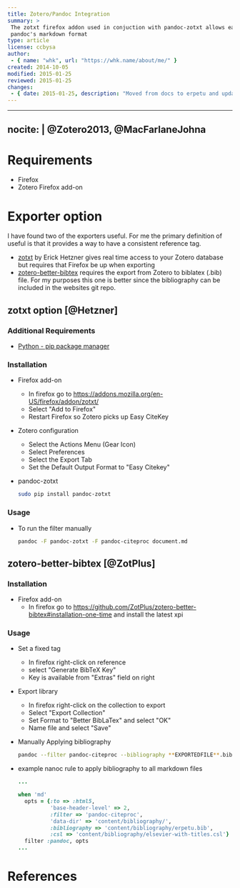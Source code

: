 ```yaml
---
title: Zotero/Pandoc Integration
summary: >
 The zotxt firefox addon used in conjuction with pandoc-zotxt allows easy integration of citations in 
 pandoc's markdown format
type: article
license: ccbysa
author:
 - { name: "whk", url: "https://whk.name/about/me/" }
created: 2014-10-05
modified: 2015-01-25
reviewed: 2015-01-25
changes:
 - { date: 2015-01-25, description: "Moved from docs to erpetu and updated metadata" }
---
```

---
nocite: |
 @Zotero2013, @MacFarlaneJohna
---

Requirements 
================================
* Firefox 
* Zotero Firefox add-on 

Exporter option
================================

I have found two of the exporters useful.  For me the primary definition of useful is that it provides a way to have a consistent reference tag.

* [zotxt](https://bitbucket.org/egh/zotxt) by Erick Hetzner gives real time access to your Zotero database but requires that Firefox be up when exporting
* [zotero-better-bibtex](https://github.com/ZotPlus/zotero-better-bibtex#zotero-better-biblatex-bbt-) requires the export from Zotero to biblatex (.bib) file.  For my purposes this one is better since the bibliography can be included in the websites git repo. 

zotxt option [@Hetzner]
----------------------------------

### Additional Requirements
* [Python - pip package manager](/cookbook/packagemanagers#python---pip)

### Installation
* Firefox add-on
    * In firefox go to <https://addons.mozilla.org/en-US/firefox/addon/zotxt/> 
    * Select "Add to Firefox"
    * Restart Firefox so Zotero picks up Easy CiteKey
* Zotero configuration
    * Select the Actions Menu (Gear Icon)
    * Select Preferences
    * Select the Export Tab
    * Set the Default Output Format to "Easy Citekey"
* pandoc-zotxt

    ```bash
    sudo pip install pandoc-zotxt
    ```

### Usage

* To run the filter manually

    ```bash
    pandoc -F pandoc-zotxt -F pandoc-citeproc document.md
    ```

zotero-better-bibtex [@ZotPlus]
-----------------------------------

### Installation

* Firefox add-on
    * In firefox go to <https://github.com/ZotPlus/zotero-better-bibtex#installation-one-time> and install the latest xpi

### Usage

* Set a fixed tag

    * In firefox right-click on reference
    * select "Generate BibTeX Key"
    * Key is available from "Extras" field on right

* Export library

    * In firefox right-click on the collection to export
    * Select "Export Collection"
    * Set Format to "Better BibLaTex" and select "OK"
    * Name file and select "Save"

* Manually Applying bibliography

    ```bash
    pandoc --filter pandoc-citeproc --bibliography **EXPORTEDFILE**.bib document.md
    ```

* example nanoc rule to apply bibliography to all markdown files

    ```ruby
    ...

    when 'md'
      opts = {:to => :html5,
              'base-header-level' => 2,
              :filter => 'pandoc-citeproc',
              'data-dir' => 'content/bibliography/',
              :bibliography => 'content/bibliography/erpetu.bib',
              :csl => 'content/bibliography/elsevier-with-titles.csl'}
      filter :pandoc, opts  
    ...
    ```




References
================================
<!-- Auto filled in by Pandoc's citeproc -->
